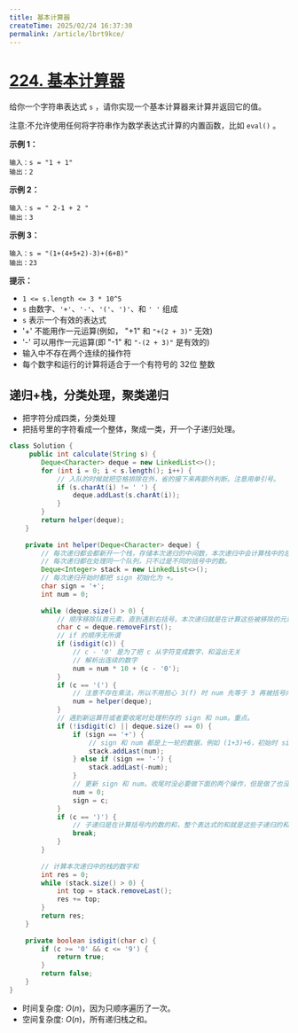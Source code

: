```yaml
---
title: 基本计算器
createTime: 2025/02/24 16:37:30
permalink: /article/lbrt9kce/
---
```

# [224. 基本计算器](https://leetcode.cn/problems/basic-calculator/)

给你一个字符串表达式 `s` ，请你实现一个基本计算器来计算并返回它的值。

注意:不允许使用任何将字符串作为数学表达式计算的内置函数，比如 `eval()` 。

**示例 1：**

```
输入：s = "1 + 1"
输出：2
```

**示例 2：**

```
输入：s = " 2-1 + 2 "
输出：3
```

**示例 3：**

```
输入：s = "(1+(4+5+2)-3)+(6+8)"
输出：23
```

**提示：**

- `1 <= s.length <= 3 * 10^5`
- `s` 由数字、`'+'`、`'-'`、`'('`、`')'`、和 `' '` 组成
- `s` 表示一个有效的表达式
- '+' 不能用作一元运算(例如， "+1" 和 `"+(2 + 3)"` 无效)
- '-' 可以用作一元运算(即 "-1" 和 `"-(2 + 3)"` 是有效的)
- 输入中不存在两个连续的操作符
- 每个数字和运行的计算将适合于一个有符号的 32位 整数

## 递归+栈，分类处理，聚类递归

- 把字符分成四类，分类处理
- 把括号里的字符看成一个整体，聚成一类，开一个子递归处理。

```Java
class Solution {
     public int calculate(String s) {
        Deque<Character> deque = new LinkedList<>();
        for (int i = 0; i < s.length(); i++) {
            // 入队的时候就把空格排除在外，省的接下来再额外判断。注意用单引号。
            if (s.charAt(i) != ' ') {
                deque.addLast(s.charAt(i));
            }
        }
        return helper(deque);
    }
    
    private int helper(Deque<Character> deque) { 
        // 每次递归都会都新开一个栈，存储本次递归的中间数，本次递归中会计算栈中的总和。
        // 每次递归都在处理同一个队列，只不过是不同的括号中的数。
        Deque<Integer> stack = new LinkedList<>();
        // 每次递归开始时都把 sign 初始化为 +。
        char sign = '+';
        int num = 0;
        
        while (deque.size() > 0) {
            // 顺序移除队首元素，直到遇到右括号。本次递归就是在计算这些被移除的元素的和。
            char c = deque.removeFirst();
            // if 的顺序无所谓
            if (isdigit(c)) {
                // c - '0' 是为了把 c 从字符变成数字，和溢出无关
                // 解析出连续的数字
                num = num * 10 + (c - '0');
            }
            if (c == '(') {
                // 注意不存在乘法，所以不用担心 3(f) 时 num 先等于 3 再被括号内的值覆盖的问题，即括号前面一定是 sign 而不是 num
                num = helper(deque);
            }
            // 遇到新运算符或者要收尾时处理积存的 sign 和 num。重点。
            if (!isdigit(c) || deque.size() == 0) {
                if (sign == '+') {
                    // sign 和 num 都是上一轮的数据，例如 (1+3)+6，初始时 sign 是 +，表示 1 前面的默认符号。此时遇到新的 +，要把 +1 入栈。
                    stack.addLast(num);
                } else if (sign == '-') {
                    stack.addLast(-num);
                }
                // 更新 sign 和 num。收尾时没必要做下面的两个操作，但是做了也没事，所以就把这两种情况合在一起了。
                num = 0;
                sign = c;
            }
            if (c == ')') {
                // 子递归是在计算括号内的数的和，整个表达式的和就是这些子递归的和。相当于把括号内的数当成一个整体。
                break;
            }
        }
        
        // 计算本次递归中的栈的数字和
        int res = 0;
        while (stack.size() > 0) {
            int top = stack.removeLast();
            res += top;
        }
        return res;
    }
    
    private boolean isdigit(char c) {
        if (c >= '0' && c <= '9') {
            return true;
        }
        return false;
    }
}
```

- 时间复杂度: $O(n)$，因为只顺序遍历了一次。
- 空间复杂度: $O(n)$，所有递归栈之和。
